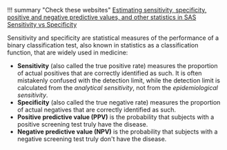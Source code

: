 !!! summary "Check these websites"
    [Estimating sensitivity, specificity, positive and negative predictive values, and other statistics in SAS](https://support.sas.com/kb/24/170.html)
    [Sensitivity vs Specificity](https://www.technologynetworks.com/analysis/articles/sensitivity-vs-specificity-318222)
    
    
Sensitivity and specificity are statistical measures of the performance of a binary classification test, also known in statistics as a classification function, that are widely used in medicine:

* **Sensitivity** (also called the true positive rate) measures the proportion of actual positives that are correctly identified as such. It is often mistakenly confused with the detection limit, while the detection limit is calculated from the *analytical sensitivity*, not from the *epidemiological sensitivity*.
* **Specificity** (also called the true negative rate) measures the proportion of actual negatives that are correctly identified as such.
* **Positive predictive value (PPV)** is the probability that subjects with a positive screening test truly have the disease.
* **Negative predictive value (NPV)** is the probability that subjects with a negative screening test truly don't have the disease.
